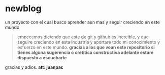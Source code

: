 # newblog
un proyecto con el cual busco aprender aun mas y seguir creciendo en este mundo
> empecemos diciendo que este de git y github es increible, y que seguire creciendo en esta industria
y aportare todo mi conocimiento y esfuerzo en este mundo.
**gracias a los que vean este repositorio si tienes alguna sugerencia o cretitica constructiva adelante estare dispuesto a escucharte**

gracias y adios.
**att: juanpac**
